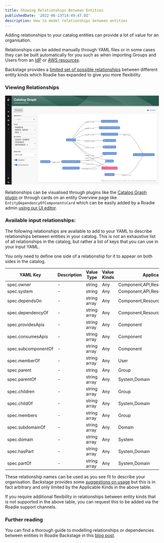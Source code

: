 ```yaml
---
title: Showing Relationships Between Entities
publishedDate: '2022-06-13T14:49:47.0Z'
description: How to model relationships between entities
---
```


Adding relationships to your catalog entities can provide a lot of value for an organisation. 

Relationships can be added manually through YAML files or in some cases they can be built automatically for you such as when importing Groups and Users from an [IdP](/docs/integrations/okta) or [AWS resources](/docs/integrations/aws-resources). 

Backstage provides a [limited set of possible relationships](https://backstage.io/docs/features/software-catalog/well-known-relations/) between different entity kinds which Roadie has expanded to give you more flexibility. 

### Viewing Relationships

![view_full_graph.png](../../integrations/catalog-graph/view_full_graph.png)

Relationships can be visualised through plugins like the [Catalog Graph plugin](/docs/integrations/catalog-graph) or through cards on an entity Overview page like `EntityDependencyOfComponentsCard` which can be easily added by a Roadie admin [using our UI editor](/docs/details/updating-the-ui).


### Available input relationships:

The following relationships are available to add to your YAML to describe relationships between entities in your catalog. This is not an exhaustive list of all relationships in the catalog, but rather a list of keys that you can use in your input YAML.

You only need to define one side of a relationship for it to appear on both sides in the catalog. 

| YAML Key | Description | Value Type | Value Kinds | Applicable Kinds |
| -------- | ------- | ------- | ------- | ------- |
| spec.owner | - | string | Any | Component,API,Resource,System,Domain |
| spec.system | - | string | Any | Component,API,Resource |
| spec.dependsOn | - | string array | Any | Component,Resource,System,Domain |
| spec.dependencyOf | - | string array | Any | Component,Resource,System,Domain |
| spec.providesApis | - | string array | Any | Component |
| spec.consumesApis | - | string array | Any | Component |
| spec.subcomponentOf | - | string array | Any | Component |
| spec.memberOf | - | string array | Any | User |
| spec.parent | - | string | Any | Group |
| spec.parentOf | - | string array | Any | System,Domain |
| spec.children | - | string array | Any | Group |
| spec.childOf | - | string array | Any | System,Domain |
| spec.members | - | string array | Any | Group |
| spec.subdomainOf | - | string array | Any | Domain |
| spec.domain | - | string array | Any | System |
| spec.hasPart | - | string array | Any | System,Domain |
| spec.partOf | - | string array | Any | System,Domain |

These relationship names can be used as you see fit to describe your organisation. Backstage provides some [suggestions on usage](https://backstage.io/docs/features/software-catalog/well-known-relations/) but this is in fact arbitrary and only limited by the Applicable Kinds in the above table.

If you require additional flexibility in relationships between entity kinds that is not supported in the above table, you can request this to be added via the Roadie support channels. 

### Further reading

You can find a thorough guide to modelling relationships or dependencies between entities in Roadie Backstage in this [blog post](https://roadie.io/blog/modelling-software-backstage/).

